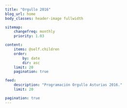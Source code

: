 ```yaml
---
title: "Orgullo 2016"
blog_url: home
body_classes: header-image fullwidth

sitemap:
    changefreq: monthly
    priority: 1.03

content:
    items: @self.children
    order:
        by: date
        dir: asc
    limit: 20
    pagination: true

feed:
    description: "Programación Orgullo Asturias 2016."
    limit: 20

pagination: true
---
```

